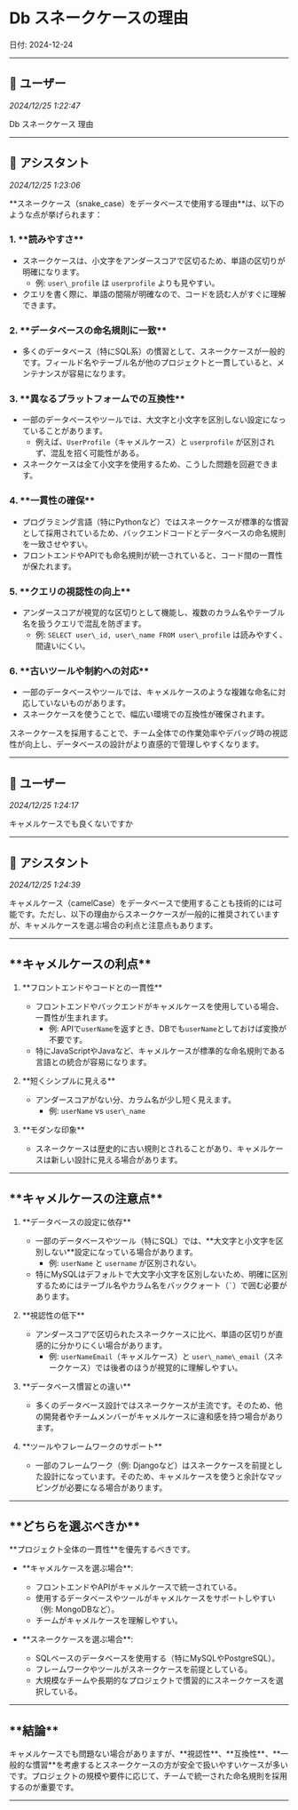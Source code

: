 # Db スネークケースの理由

日付: 2024-12-24

---

## 👤 ユーザー
*2024/12/25 1:22:47*

Db スネークケース 理由

---

## 🤖 アシスタント
*2024/12/25 1:23:06*

\*\*スネークケース（snake\_case）をデータベースで使用する理由\*\*は、以下のような点が挙げられます：

### 1. \*\*読みやすさ\*\*
- スネークケースは、小文字をアンダースコアで区切るため、単語の区切りが明確になります。
  - 例: `user\_profile` は `userprofile` よりも見やすい。
- クエリを書く際に、単語の間隔が明確なので、コードを読む人がすぐに理解できます。

### 2. \*\*データベースの命名規則に一致\*\*
- 多くのデータベース（特にSQL系）の慣習として、スネークケースが一般的です。フィールド名やテーブル名が他のプロジェクトと一貫していると、メンテナンスが容易になります。

### 3. \*\*異なるプラットフォームでの互換性\*\*
- 一部のデータベースやツールでは、大文字と小文字を区別しない設定になっていることがあります。
  - 例えば、`UserProfile`（キャメルケース）と `userprofile` が区別されず、混乱を招く可能性がある。
- スネークケースは全て小文字を使用するため、こうした問題を回避できます。

### 4. \*\*一貫性の確保\*\*
- プログラミング言語（特にPythonなど）ではスネークケースが標準的な慣習として採用されているため、バックエンドコードとデータベースの命名規則を一致させやすい。
- フロントエンドやAPIでも命名規則が統一されていると、コード間の一貫性が保たれます。

### 5. \*\*クエリの視認性の向上\*\*
- アンダースコアが視覚的な区切りとして機能し、複数のカラム名やテーブル名を扱うクエリで混乱を防ぎます。
  - 例: `SELECT user\_id, user\_name FROM user\_profile` は読みやすく、間違いにくい。

### 6. \*\*古いツールや制約への対応\*\*
- 一部のデータベースやツールでは、キャメルケースのような複雑な命名に対応していないものがあります。
- スネークケースを使うことで、幅広い環境での互換性が確保されます。

スネークケースを採用することで、チーム全体での作業効率やデバッグ時の視認性が向上し、データベースの設計がより直感的で管理しやすくなります。

---

## 👤 ユーザー
*2024/12/25 1:24:17*

キャメルケースでも良くないですか

---

## 🤖 アシスタント
*2024/12/25 1:24:39*

キャメルケース（camelCase）をデータベースで使用することも技術的には可能です。ただし、以下の理由からスネークケースが一般的に推奨されていますが、キャメルケースを選ぶ場合の利点と注意点もあります。

---

## \*\*キャメルケースの利点\*\*
1. \*\*フロントエンドやコードとの一貫性\*\*
   - フロントエンドやバックエンドがキャメルケースを使用している場合、一貫性が生まれます。
     - 例: APIで`userName`を返すとき、DBでも`userName`としておけば変換が不要です。
   - 特にJavaScriptやJavaなど、キャメルケースが標準的な命名規則である言語との統合が容易になります。

2. \*\*短くシンプルに見える\*\*
   - アンダースコアがない分、カラム名が少し短く見えます。
     - 例: `userName` vs `user\_name`

3. \*\*モダンな印象\*\*
   - スネークケースは歴史的に古い規則とされることがあり、キャメルケースは新しい設計に見える場合があります。

---

## \*\*キャメルケースの注意点\*\*
1. \*\*データベースの設定に依存\*\*
   - 一部のデータベースやツール（特にSQL）では、\*\*大文字と小文字を区別しない\*\*設定になっている場合があります。
     - 例: `userName` と `username` が区別されない。
   - 特にMySQLはデフォルトで大文字小文字を区別しないため、明確に区別するためにはテーブル名やカラム名をバッククォート（`` ` ``）で囲む必要があります。

2. \*\*視認性の低下\*\*
   - アンダースコアで区切られたスネークケースに比べ、単語の区切りが直感的に分かりにくい場合があります。
     - 例: `userNameEmail`（キャメルケース）と `user\_name\_email`（スネークケース）では後者のほうが視覚的に理解しやすい。

3. \*\*データベース慣習との違い\*\*
   - 多くのデータベース設計ではスネークケースが主流です。そのため、他の開発者やチームメンバーがキャメルケースに違和感を持つ場合があります。

4. \*\*ツールやフレームワークのサポート\*\*
   - 一部のフレームワーク（例: Djangoなど）はスネークケースを前提とした設計になっています。そのため、キャメルケースを使うと余計なマッピングが必要になる場合があります。

---

## \*\*どちらを選ぶべきか\*\*
\*\*プロジェクト全体の一貫性\*\*を優先するべきです。

- \*\*キャメルケースを選ぶ場合\*\*:
  - フロントエンドやAPIがキャメルケースで統一されている。
  - 使用するデータベースやツールがキャメルケースをサポートしやすい（例: MongoDBなど）。
  - チームがキャメルケースを理解しやすい。

- \*\*スネークケースを選ぶ場合\*\*:
  - SQLベースのデータベースを使用する（特にMySQLやPostgreSQL）。
  - フレームワークやツールがスネークケースを前提としている。
  - 大規模なチームや長期的なプロジェクトで慣習的にスネークケースを選択している。

---

## \*\*結論\*\*
キャメルケースでも問題ない場合がありますが、\*\*視認性\*\*、\*\*互換性\*\*、\*\*一般的な慣習\*\*を考慮するとスネークケースの方が安全で扱いやすいケースが多いです。プロジェクトの規模や要件に応じて、チームで統一された命名規則を採用するのが重要です。

---
